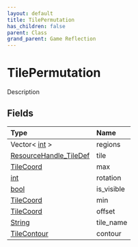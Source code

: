 ```yaml
---
layout: default
title: TilePermutation
has_children: false
parent: Class
grand_parent: Game Reflection
---
```

# TilePermutation
Description 

## Fields

| Type | Name |
|:-------------|:--------------|
| Vector< [int](/docs/game-reflection/enums/int) > | regions |
| [ResourceHandle_TileDef](/docs/game-reflection/components/resource_handle__tile_def) | tile |
| [TileCoord](/docs/game-reflection/classes/tile_coord) | max |
| [int](/docs/game-reflection/enums/int) | rotation |
| [bool](/docs/game-reflection/components/bool) | is_visible |
| [TileCoord](/docs/game-reflection/classes/tile_coord) | min |
| [TileCoord](/docs/game-reflection/classes/tile_coord) | offset |
| [String](/docs/game-reflection/components/string) | tile_name |
| [TileContour](/docs/game-reflection/classes/tile_contour) | contour |


